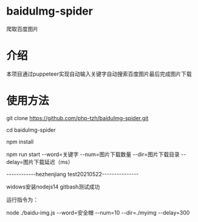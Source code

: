 # baiduImg-spider
爬取百度图片

# 介绍
本项目通过puppeteer实现自动输入关键字自动搜索百度图片最后完成图片下载

# 使用方法

git clone https://github.com/php-tzh/baiduImg-spider.git

cd baiduImg-spider

npm install

npm run start --word=关键字 --num=图片下载数量 --dir=图片下载目录 --delay=图片下载延迟（ms）

------------hezhenjiang  test20210522---------------

widows安装nodejs14  gitbash测试成功

运行指令为：

node ./baidu-img.js --word=安全帽 --num=10 --dir=./myimg --delay=300
